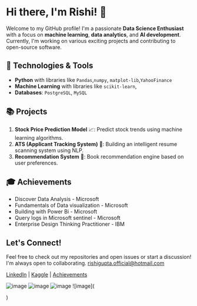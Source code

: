 # Hi there, I'm Rishi! 👋

Welcome to my GitHub profile! I'm a passionate **Data Science Enthusiast** with a focus on **machine learning**, **data analytics**, and **AI development**. Currently, I'm working on various exciting projects and contributing to open-source software.

## 🔧 Technologies & Tools
- **Python** with  libraries like `Pandas`,`numpy`, `matplot-lib`,`YahooFinance`
- **Machine Learning** with libraries like `scikit-learn`, 
- **Databases**: `PostgreSQL`, `MySQL`

## 📚 Projects
1. **Stock Price Prediction Model** 📈: Predict stock trends using machine learning algorithms.
2. **ATS (Applicant Tracking System)** 🚀: Building an intelligent resume scanning system using NLP.
3. **Recommendation System** 📖: Book recommendation engine based on user preferences.

## 🎓 Achievements
- Discover Data Analysis - Microsoft
- Fundamentals of Data visualization - Microsoft 
- Building with Power Bi - Microsoft 
- Query logs in Microsoft sentinel - Microsoft
- Enterprise Design Thinking Practitioner - IBM

## Let's Connect! 
Feel free to check out my repositories and open issues or start a discussion! I'm always open to collaborating.
rishigupta.official@hotmail.com

[LinkedIn](https://www.linkedin.com/in/rishi-datascience/) | [Kaggle](https://www.kaggle.com/rishigupta61) | [Achievements](https://drive.google.com/drive/folders/1LfqdQlWnnIFAv0f30_DmBdhvAN6Lqjkr?usp=sharing)


![image](https://github.com/user-attachments/assets/c58c6920-61c3-4c7f-959c-826f0b85a810)
![image](https://github.com/user-attachments/assets/c34c6b5a-dd2d-4ba2-966a-b62db362b4ec)
![image](https://github.com/user-attachments/assets/a9a5d14e-a048-4a2a-a840-5f3ab5202400)
![image](<div data-iframe-width="150" data-iframe-height="270" data-share-badge-id="d4dc9ae3-dbd1-45d6-a641-1ae83a670e04" data-share-badge-host="https://www.credly.com"></div><script type="text/javascript" async src="//cdn.credly.com/assets/utilities/embed.js"></script>)
